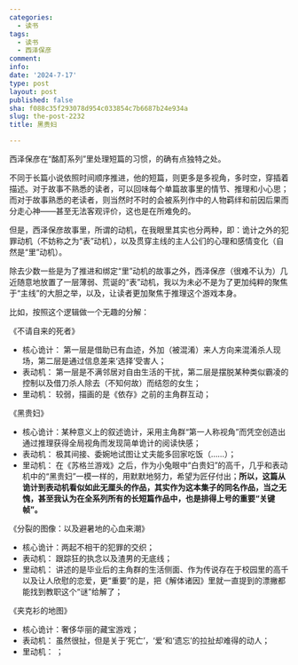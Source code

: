 ```yaml
---
categories:
  - 读书
tags:
  - 读书
  - 西泽保彦
comment: 
info: 
date: '2024-7-17'
type: post
layout: post
published: false
sha: f088c35f293078d954c033854c7b6687b24e934a
slug: the-post-2232
title: 黑贵妇

---
```

西泽保彦在“酩酊系列”里处理短篇的习惯，的确有点独特之处。

不同于长篇小说依照时间顺序推进，他的短篇，则更多是多视角，多时空，穿插着描述。对于故事不熟悉的读者，可以回味每个单篇故事里的情节、推理和小心思；而对于故事熟悉的老读者，则当然时不时的会被系列作中的人物羁绊和前因后果而分走心神——甚至无法客观评价，这也是在所难免的。

但是，西泽保彦故事里，所谓的动机，在我眼里其实也分两种，即：诡计之外的犯罪动机（不妨称之为“表”动机），以及贯穿主线的主人公们的心理和感情变化（自然是“里”动机）。

除去少数一些是为了推进和绑定“里”动机的故事之外，西泽保彦（很难不认为）几近随意地放置了一层薄弱、荒诞的“表”动机，我以为未必不是为了更加纯粹的聚焦于“主线”的大胆之举，以及，让读者更加聚焦于推理这个游戏本身。

比如，按照这个逻辑做一个无趣的分解：

《不请自来的死者》
- 核心诡计： 第一层是借助已有血迹，外加（被混淆）来人方向来混淆杀人现场，第二层是通过信息差来‘选择’受害人；
- 表动机： 第一层是不满邻居对自由生活的干扰，第二层是摆脱某种类似霸凌的控制以及借刀杀人除去（不知何故）而结怨的女生；
- 里动机： 较弱，描画的是《依存》之前的主角群互动；

《黑贵妇》
- 核心诡计：某种意义上的叙述诡计，采用主角群“第一人称视角”而凭空创造出通过推理获得全局视角而发现简单诡计的阅读快感；
- 表动机： 极其间接、委婉地试图让丈夫能多回家吃饭（……）；
- 里动机： 在《苏格兰游戏》之后，作为小兔眼中“白贵妇”的高千，几乎和表动机中的“黑贵妇”一模一样的，用默默地努力，希望为匠仔付出；**所以，这篇从诡计到表动机看似如此无厘头的作品，其实作为这本集子的同名作品，当之无愧，甚至我认为在全系列所有的长短篇作品中，也是排得上号的重要“关键帧”。**

《分裂的图像：以及避暑地的心血来潮》
- 核心诡计：两起不相干的犯罪的交织；
- 表动机： 跟踪狂的执念以及渣男的无底线；
- 里动机： 讲述的是毕业后的主角群的生活侧面、作为传说存在于校园里的高千以及让人欣慰的恋爱，更“重要”的是，把《解体诸因》里就一直提到的漂撇都能找到教职这个“谜”给解了；

《夹克衫的地图》
- 核心诡计：奢侈华丽的藏宝游戏；
- 表动机： 虽然很扯，但是关于‘死亡’，‘爱’和‘遗忘’的拉扯却难得的动人；
- 里动机： ；

